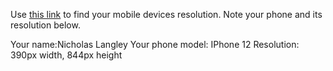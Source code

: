 Use [this link](https://www.webmobilefirst.com/en/devices/) to find your mobile devices resolution. Note your phone and its resolution below.

Your name:Nicholas Langley 
Your phone model: IPhone 12
Resolution: 390px width, 844px height